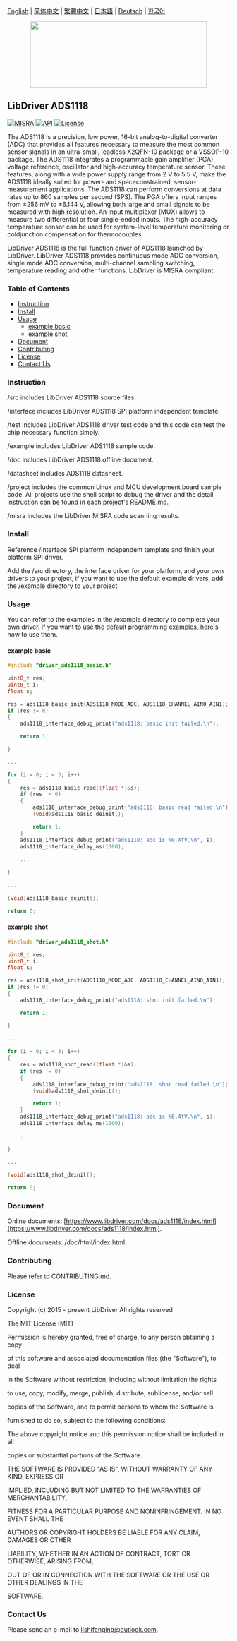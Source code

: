 [English](/README.md) | [ 简体中文](/README_zh-Hans.md) | [繁體中文](/README_zh-Hant.md) | [日本語](/README_ja.md) | [Deutsch](/README_de.md) | [한국어](/README_ko.md)

<div align=center>
<img src="/doc/image/logo.svg" width="400" height="150"/>
</div>

## LibDriver ADS1118

[![MISRA](https://img.shields.io/badge/misra-compliant-brightgreen.svg)](/misra/README.md) [![API](https://img.shields.io/badge/api-reference-blue.svg)](https://www.libdriver.com/docs/ads1118/index.html) [![License](https://img.shields.io/badge/license-MIT-brightgreen.svg)](/LICENSE)

The ADS1118 is a precision, low power, 16-bit analog-to-digital converter (ADC) that provides all features necessary to measure the most common sensor signals in an ultra-small, leadless X2QFN-10 package or a VSSOP-10 package. The ADS1118 integrates a programmable gain amplifier (PGA), voltage reference, oscillator and high-accuracy temperature sensor. These features, along with a wide power supply range from 2 V to 5.5 V, make the ADS1118 ideally suited for power- and spaceconstrained, sensor-measurement applications. The ADS1118 can perform conversions at data rates up to 860 samples per second (SPS). The PGA offers input ranges from ±256 mV to ±6.144 V, allowing both large and small signals to be measured with high resolution. An input multiplexer (MUX) allows to measure two differential or four single-ended inputs. The high-accuracy temperature sensor can be used for system-level temperature monitoring or coldjunction compensation for thermocouples.

LibDriver ADS1118 is the full function driver of ADS1118 launched by LibDriver. LibDriver ADS1118 provides continuous mode ADC conversion, single mode ADC conversion, multi-channel sampling switching, temperature reading and other functions. LibDriver is MISRA compliant.

### Table of Contents

  - [Instruction](#Instruction)
  - [Install](#Install)
  - [Usage](#Usage)
    - [example basic](#example-basic)
    - [example shot](#example-shot)
  - [Document](#Document)
  - [Contributing](#Contributing)
  - [License](#License)
  - [Contact Us](#Contact-Us)

### Instruction

/src includes LibDriver ADS1118 source files.

/interface includes LibDriver ADS1118 SPI platform independent template.

/test includes LibDriver ADS1118 driver test code and this code can test the chip necessary function simply.

/example includes LibDriver ADS1118 sample code.

/doc includes LibDriver ADS1118 offline document.

/datasheet includes ADS1118 datasheet.

/project includes the common Linux and MCU development board sample code. All projects use the shell script to debug the driver and the detail instruction can be found in each project's README.md.

/misra includes the LibDriver MISRA code scanning results.

### Install

Reference /interface SPI platform independent template and finish your platform SPI driver.

Add the /src directory, the interface driver for your platform, and your own drivers to your project, if you want to use the default example drivers, add the /example directory to your project.

### Usage

You can refer to the examples in the /example directory to complete your own driver. If you want to use the default programming examples, here's how to use them.

#### example basic

```C
#include "driver_ads1118_basic.h"

uint8_t res;
uint8_t i;
float s;

res = ads1118_basic_init(ADS1118_MODE_ADC, ADS1118_CHANNEL_AIN0_AIN1);
if (res != 0)
{
    ads1118_interface_debug_print("ads1118: basic init failed.\n");         

    return 1;

}

...

for (i = 0; i < 3; i++)
{
    res = ads1118_basic_read((float *)&s);
    if (res != 0)
    {
        ads1118_interface_debug_print("ads1118: basic read failed.\n");
        (void)ads1118_basic_deinit();

        return 1;
    }
    ads1118_interface_debug_print("ads1118: adc is %0.4fV.\n", s);
    ads1118_interface_delay_ms(1000);
    
    ...

}

...
    
(void)ads1118_basic_deinit();

return 0;
```

#### example shot

```C
#include "driver_ads1118_shot.h"

uint8_t res;
uint8_t i;
float s;

res = ads1118_shot_init(ADS1118_MODE_ADC, ADS1118_CHANNEL_AIN0_AIN1);
if (res != 0)
{
    ads1118_interface_debug_print("ads1118: shot init failed.\n");         

    return 1;

}

...
    
for (i = 0; i < 3; i++)
{
    res = ads1118_shot_read((float *)&s);
    if (res != 0)
    {
        ads1118_interface_debug_print("ads1118: shot read failed.\n");
        (void)ads1118_shot_deinit();

        return 1;
    }
    ads1118_interface_debug_print("ads1118: adc is %0.4fV.\n", s);
    ads1118_interface_delay_ms(1000);
    
    ...

}

...
    
(void)ads1118_shot_deinit();

return 0;
```

### Document

Online documents: [https://www.libdriver.com/docs/ads1118/index.html](https://www.libdriver.com/docs/ads1118/index.html).

Offline documents: /doc/html/index.html.

### Contributing

Please refer to CONTRIBUTING.md.

### License

Copyright (c) 2015 - present LibDriver All rights reserved



The MIT License (MIT) 



Permission is hereby granted, free of charge, to any person obtaining a copy

of this software and associated documentation files (the "Software"), to deal

in the Software without restriction, including without limitation the rights

to use, copy, modify, merge, publish, distribute, sublicense, and/or sell

copies of the Software, and to permit persons to whom the Software is

furnished to do so, subject to the following conditions: 



The above copyright notice and this permission notice shall be included in all

copies or substantial portions of the Software. 



THE SOFTWARE IS PROVIDED "AS IS", WITHOUT WARRANTY OF ANY KIND, EXPRESS OR

IMPLIED, INCLUDING BUT NOT LIMITED TO THE WARRANTIES OF MERCHANTABILITY,

FITNESS FOR A PARTICULAR PURPOSE AND NONINFRINGEMENT. IN NO EVENT SHALL THE

AUTHORS OR COPYRIGHT HOLDERS BE LIABLE FOR ANY CLAIM, DAMAGES OR OTHER

LIABILITY, WHETHER IN AN ACTION OF CONTRACT, TORT OR OTHERWISE, ARISING FROM,

OUT OF OR IN CONNECTION WITH THE SOFTWARE OR THE USE OR OTHER DEALINGS IN THE

SOFTWARE. 

### Contact Us

Please send an e-mail to lishifenging@outlook.com.